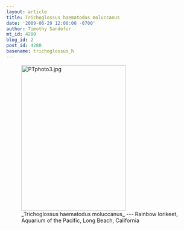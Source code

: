 ```yaml
---
layout: article
title: Trichoglossus haematodus moluccanus
date: '2009-06-29 12:00:00 -0700'
author: Timothy Sandefur
mt_id: 4280
blog_id: 2
post_id: 4280
basename: trichoglossus_h
---
```

<figure>
<a href="http://en.wikipedia.org/wiki/Rainbow_Lorikeet"><img src="http://pandasthumb.org/archives/2009/05/20/PTphoto3.jpg" alt="PTphoto3.jpg" width="277" height="386" /></a>
<figcaption markdown="span">_Trichoglossus haematodus moluccanus_  ---  Rainbow lorikeet, Aquarium of the Pacific, Long Beach, California
</figcaption>
</figure>
